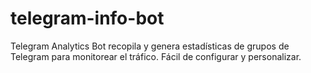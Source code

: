 # telegram-info-bot
Telegram Analytics Bot recopila y genera estadísticas de grupos de Telegram para monitorear el tráfico. Fácil de configurar y personalizar.